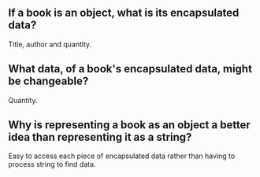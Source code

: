 ## If a book is an object, what is its encapsulated data?

Title, author and quantity.

## What data, of a book's encapsulated data, might be changeable?

Quantity.

## Why is representing a book as an object a better idea than representing it as a string?

Easy to access each piece of encapsulated data rather than having to process string to find data.